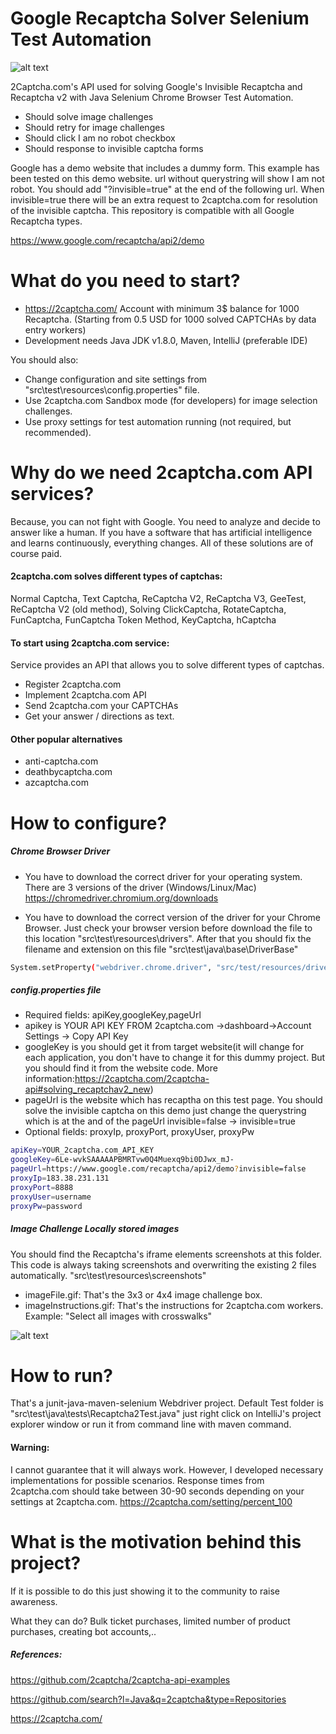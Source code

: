 # Google Recaptcha Solver Selenium Test Automation

![alt text](https://raw.githubusercontent.com/ozgurkayaist/Google-Recaptcha-Solver-SeleniumAutomation/master/img/banner.png)

2Captcha.com's API used for solving Google's Invisible Recaptcha and Recaptcha v2 with Java Selenium Chrome Browser Test Automation.

  - Should solve image challenges
  - Should retry  for image challenges
  - Should click I am no robot checkbox
  - Should response to invisible captcha forms
  
Google has a demo website that includes a dummy form. This example has been tested on this demo website. url without querystring will show I am not robot. You should add "?invisible=true" at the end of the following url. When invisible=true there will be an extra request to 2captcha.com for resolution of the invisible captcha. This repository is compatible with all Google Recaptcha types.

https://www.google.com/recaptcha/api2/demo

# What do you need to start?

  - https://2captcha.com/ Account with minimum 3$ balance for 1000 Recaptcha. (Starting from 0.5 USD for 1000 solved CAPTCHAs by data entry workers) 
  - Development needs Java JDK v1.8.0, Maven, IntelliJ (preferable IDE)

You should also:
  - Change configuration and site settings from "src\test\resources\config.properties" file.
  - Use 2captcha.com Sandbox mode (for developers) for image selection challenges.
  - Use proxy settings for test automation running (not required, but recommended).
  
# Why do we need 2captcha.com API services?

Because, you can not fight with Google. You need to analyze and decide to answer like a human. If you have a software that has artificial intelligence and learns continuously, everything changes. All of these solutions are of course paid.

#### 2captcha.com solves different types of captchas:
Normal Captcha, Text Captcha, ReCaptcha V2, ReCaptcha V3, GeeTest, ReCaptcha V2 (old method), Solving ClickCaptcha, RotateCaptcha, FunCaptcha, FunCaptcha Token Method, KeyCaptcha, hCaptcha

#### To start using 2captcha.com service:
Service provides an API that allows you to solve different types of captchas.

- Register 2captcha.com
- Implement 2captcha.com API
- Send 2captcha.com your CAPTCHAs
- Get your answer / directions as text.

#### Other popular alternatives
- anti-captcha.com
- deathbycaptcha.com
- azcaptcha.com
  
# How to configure?
##### Chrome Browser Driver

  - You have to download the correct driver for your operating system. There are 3 versions of the driver (Windows/Linux/Mac)
  https://chromedriver.chromium.org/downloads
  
  - You have to download the correct version of the driver for your Chrome Browser. Just check your browser version before download the file to this location "src\test\resources\drivers". After that you should fix the filename and extension on this file "src\test\java\base\DriverBase" 
```sh
System.setProperty("webdriver.chrome.driver", "src/test/resources/drivers/chromedriver.exe");
```
##### config.properties file

  - Required fields: apiKey,googleKey,pageUrl
  - apikey is YOUR API KEY FROM 2captcha.com ->dashboard->Account Settings -> Copy API Key
  - googleKey is you should get it from target website(it will change for each application, you don't have to change it for this dummy project. But you should find it from the website code. More information:https://2captcha.com/2captcha-api#solving_recaptchav2_new)
  - pageUrl is the website which has recaptha on this test page. You should solve the invisible captcha on this demo just change the querystring which is at the and of the pageUrl invisible=false -> invisible=true
  - Optional fields: proxyIp, proxyPort, proxyUser, proxyPw
```sh
apiKey=YOUR_2captcha.com_API_KEY
googleKey=6Le-wvkSAAAAAPBMRTvw0Q4Muexq9bi0DJwx_mJ-
pageUrl=https://www.google.com/recaptcha/api2/demo?invisible=false
proxyIp=183.38.231.131
proxyPort=8888
proxyUser=username
proxyPw=password
```
##### Image Challenge Locally stored images

  You should find the Recaptcha's iframe elements screenshots at this folder. This code is always taking screenshots and overwriting the existing 2 files automatically. "src\test\resources\screenshots"
  - imageFile.gif: That's the 3x3 or 4x4 image challenge box.
  - imageInstructions.gif: That's the instructions for 2captcha.com workers. Example: "Select all images with crosswalks"

![alt text](https://raw.githubusercontent.com/ozgurkayaist/Google-Recaptcha-Solver-SeleniumAutomation/master/img/operation.png)

# How to run?
  That's a junit-java-maven-selenium Webdriver project. Default Test folder is "src\test\java\tests\Recaptcha2Test.java" just right click on IntelliJ's project explorer window or run it from command line with maven command.
  
  #### Warning: 
  I cannot guarantee that it will always work. However, I developed necessary implementations for possible scenarios. Response times from 2captcha.com should take between 30-90 seconds depending on your settings at 2captcha.com. https://2captcha.com/setting/percent_100
  
# What is the motivation behind this project?
If it is possible to do this just showing it to the community to raise awareness. 

What they can do? Bulk ticket purchases, limited number of product purchases, creating bot accounts,..

##### References:

https://github.com/2captcha/2captcha-api-examples

https://github.com/search?l=Java&q=2captcha&type=Repositories

https://2captcha.com/

